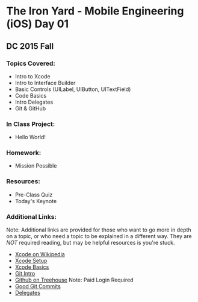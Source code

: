 # The Iron Yard - Mobile Engineering (iOS) Day 01
## DC 2015 Fall

### Topics Covered:
* Intro to Xcode
* Intro to Interface Builder
* Basic Controls (UILabel, UIButton, UITextField)
* Code Basics
* Intro Delegates
* Git & GitHub

### In Class Project:
* Hello World!

### Homework:
* Mission Possible

### Resources:
* Pre-Class Quiz
* Today's Keynote

### Additional Links:
Note: Additional links are provided for those who want to go more in depth on a topic, or who need a topic to be explained in a different way. They are _NOT_ required reading, but may be helpful resources is you're stuck.

* [Xcode on Wikipedia](https://en.wikipedia.org/wiki/Xcode)
* [Xcode Setup](https://developer.apple.com/library/ios/referencelibrary/GettingStarted/RoadMapiOS/index.html#//apple_ref/doc/uid/TP40011343-CH2-SW1)
* [Xcode Basics](https://developer.apple.com/library/ios/referencelibrary/GettingStarted/RoadMapiOS/FirstTutorial.html#//apple_ref/doc/uid/TP40011343-CH3-SW1)
* [Git Intro](http://blog.scottlowe.org/2015/01/14/non-programmer-git-intro/)
* [Github on Treehouse](https://teamtreehouse.com/library/git-basics/working-with-remote-repositories/github) Note: Paid Login Required
* [Good Git Commits](http://chris.beams.io/posts/git-commit/)
* [Delegates](http://cognitivedesign.com/papers/understanding-delegation-in-ios.html)